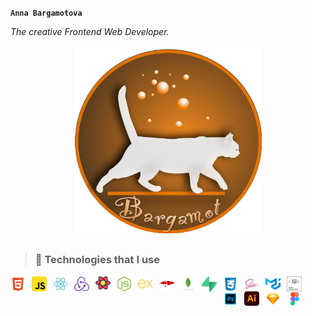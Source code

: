 **`Anna Bargamotova`**

_The creative Frontend Web Developer._
<div align="center">
<!-- ![logo](/logo/Cat_logo.png) -->
  <img src="/logo/Cat_logo.png" width="300" height="300"/>
</div>

##

>### 🧰 Technologies that I use 



  <img align="left" alt="sign" width="24" style="padding-right:10px" src="/icons/html.svg" title="html" style="background-color:purpur' "/>
  <img align="left" alt="sign" width="24" style="padding-right:10px" src="/icons/javascript.svg" title="JavaScript"/>
  <img align="left" alt="sign" width="24" style="padding-right:10px" src="/icons/react.svg" title="React"/>
  <img align="left" alt="sign" width="24" style="padding-right:10px" src="/icons/redux.svg" title="Redux"/>
  <img align="left" alt="sign" width="24" style="padding-right:10px" src="/icons/react-query.svg" title="React-Query"/>
  

  <img align="left" alt="sign" width="24" style="padding-right:10px" src="/icons/nodejs.svg" title="NodeJs"/>
  <img align="left" alt="sign" width="24" style="padding-right:10px" src="/icons/express.svg" title="Express Js"/>
  <img align="left" alt="sign" width="24" style="padding-right:10px" src="/icons/mongoose.svg" title="Mongoose"/>
  <img align="left" alt="sign" width="24" style="padding-right:10px" src="/icons/mongo.svg" title="Mongo DB"/>
  <img align="left" alt="sign" width="24" style="padding-right:10px" src="/icons/supabase.svg" title="Supabase"/>
  

  <img align="left" alt="sign" width="24" style="padding-right:10px" src="/icons/css.svg" title="CSS"/>
  <img align="left" alt="sign" width="24" style="padding-right:10px" src="/icons/sass.svg" title="SCSS"/>
  <img align="left" alt="sign" width="24" style="padding-right:10px" src="/icons/materialui.svg" title="MaterialUI"/>
  <img align="left" alt="sign" width="24" style="padding-right:10px" src="/icons/styled.svg" title="Styled-Component"/>
  

  <img align="left" alt="sign" width="24" style="padding-right:10px" src="/icons/photoshop.svg" title="Photoshop"/>
  <img align="left" alt="sign" width="24" style="padding-right:10px" src="/icons/adobe.svg" title="Illustrator"/>
  <img align="left" alt="sign" width="24" style="padding-right:10px" src="/icons/sketch.svg" title="Sketch"/>
  <img align="left" alt="sign" width="24" style="padding-right:10px" src="/icons/figma.svg" title="Figma"/>
<br/>

<!--
**Bargamotova/Bargamotova** is a ✨ _special_ ✨ repository because its `README.md` (this file) appears on your GitHub profile.

Here are some ideas to get you started:

- 🔭 I’m currently working on ...
- 🌱 I’m currently learning ...
- 👯 I’m looking to collaborate on ...
- 🤔 I’m looking for help with ...
- 💬 Ask me about ...
- 📫 How to reach me: ...
- 😄 Pronouns: ...
- ⚡ Fun fact: ...
-->
